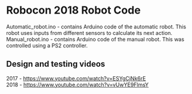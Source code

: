 # Robocon 2018 Robot Code

Automatic_robot.ino - contains Arduino code of the automatic robot. This robot uses inputs from different sensors to calculate its next action.
Manual_robot.ino - contains Arduino code of the manual robot. This was controlled using a PS2 controller.

## Design and testing videos
2017 - https://www.youtube.com/watch?v=ESYgCjNk6rE<br />
2018 - https://www.youtube.com/watch?v=vUwYE9FlmsY
